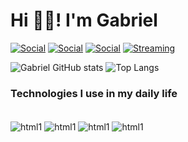 # Hi 👋🏻! I'm Gabriel

[![Social](https://img.shields.io/badge/Codeforces-445f9d?style=for-the-badge&logo=Codeforces&logoColor=white)](https://codeforces.com/profile/DekuScripter)
[![Social](https://img.shields.io/badge/Instagram-E4405F?style=for-the-badge&logo=instagram&logoColor=white)](https://www.instagram.com/gabrielandradesantana/)
[![Social](https://img.shields.io/badge/LinkedIn-0077B5?style=for-the-badge&logo=linkedin&logoColor=white)](https://www.linkedin.com/in/gabriel-andrade-de-santana-b43346312/)
[![Streaming](https://img.shields.io/badge/YouTube-FF0000?style=for-the-badge&logo=youtube&logoColor=white)](https://www.youtube.com/@UmPequenoEstudante)

![Gabriel GitHub stats](https://github-readme-stats.vercel.app/api?username=Gabriel-Andrade-Z&show_icons=true&theme=dracula) ![Top Langs](https://github-readme-stats.vercel.app/api/top-langs/?username=Gabriel-Andrade-Z&layout=compact&theme=dracula)

### Technologies I use in my daily life

<div style = "display: inline_block"><br/>
    <img align="center" alt = "html1" src = "https://img.shields.io/badge/C-00599C?style=for-the-badge&logo=c&logoColor=white"/>
    <img align="center" alt = "html1" src = "https://img.shields.io/badge/C%2B%2B-00599C?style=for-the-badge&logo=c%2B%2B&logoColor=white"/>
    <img align="center" alt = "html1" src = "    https://img.shields.io/badge/Python-14354C?style=for-the-badge&logo=python&logoColor=white"/>
    <img align="center" alt = "html1" src = "https://img.shields.io/badge/Rust-000000?style=for-the-badge&logo=rust&logoColor=white"/>
</div><br/>

